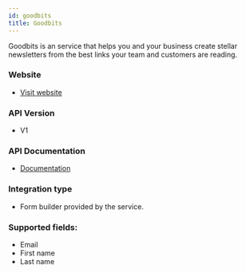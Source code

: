```yaml
---
id: goodbits
title: Goodbits
---
```


Goodbits is an service that helps you and your business create stellar newsletters from the best links your team and customers are reading.

### Website

* [Visit website](https://goodbits.io/)

### API Version

* V1

### API Documentation

* [Documentation](https://gist.github.com/kalv/84c37780d277da5b7a3cdf5c28359c6b)

### Integration type

* Form builder provided by the service.

### Supported fields:
* Email
* First name
* Last name
